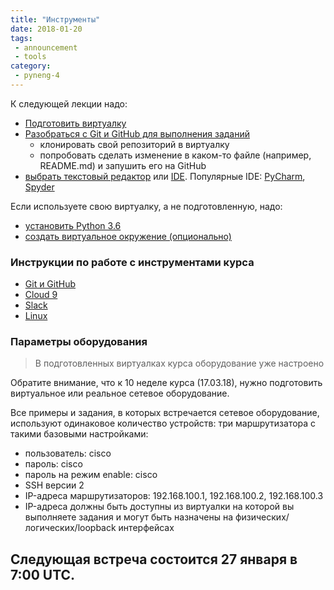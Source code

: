 ```yaml
---
title: "Инструменты"
date: 2018-01-20
tags:
 - announcement
 - tools
category:
 - pyneng-4
---
```



К следующей лекции надо:

* [Подготовить виртуалку](https://pyneng.github.io/docs/course-vm/)
* [Разобраться с Git и GitHub для выполнения заданий](https://pyneng.github.io/docs/git-github-course/)
  * клонировать свой репозиторий в виртуалку
  * попробовать сделать изменение в каком-то файле (например, README.md) и запушить его на GitHub
* [выбрать текстовый редактор](https://natenka.gitbooks.io/pyneng/content/book/01_intro/os_and_editor.html) или [IDE](https://wiki.python.org/moin/IntegratedDevelopmentEnvironments). Популярные IDE: [PyCharm](https://www.jetbrains.com/pycharm/), [Spyder](https://github.com/spyder-ide/spyder)


Если используете свою виртуалку, а не подготовленную, надо:

* [установить Python 3.6](https://pyneng.github.io/docs/python-3-6/)
* [создать виртуальное окружение (опционально)](https://pyneng.github.io/docs/venv/)


### Инструкции по работе с инструментами курса

* [Git и GitHub](https://pyneng.github.io/docs/git-github-course/)
* [Cloud 9](https://pyneng.github.io/docs/cloud/)
* [Slack](https://pyneng.github.io/docs/slack/)
* [Linux](https://pyneng.github.io/docs/linux/)


### Параметры оборудования

> В подготовленных виртуалках курса оборудование уже настроено

Обратите внимание, что к 10 неделе курса (17.03.18), нужно подготовить виртуальное или реальное сетевое оборудование.

Все примеры и задания, в которых встречается сетевое оборудование, используют одинаковое количество устройств: три маршрутизатора с такими базовыми настройками:

* пользователь: cisco
* пароль: cisco
* пароль на режим enable: cisco
* SSH версии 2
* IP-адреса маршрутизаторов: 192.168.100.1, 192.168.100.2, 192.168.100.3
* IP-адреса должны быть доступны из виртуалки на которой вы выполняете задания и могут быть назначены на физических/логических/loopback интерфейсах


## Следующая встреча состоится 27 января в 7:00 UTC.

